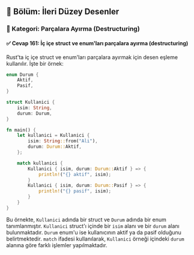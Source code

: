 ## 📘 Bölüm: İleri Düzey Desenler  
### 🔹 Kategori: Parçalara Ayırma (Destructuring)  
#### ✅ Cevap 161: İç içe struct ve enum'ları parçalara ayırma (destructuring)

Rust'ta iç içe struct ve enum'ları parçalara ayırmak için desen eşleme kullanılır. İşte bir örnek:

```rust
enum Durum {
    Aktif,
    Pasif,
}

struct Kullanici {
    isim: String,
    durum: Durum,
}

fn main() {
    let kullanici = Kullanici {
        isim: String::from("Ali"),
        durum: Durum::Aktif,
    };

    match kullanici {
        Kullanici { isim, durum: Durum::Aktif } => {
            println!("{} aktif", isim);
        }
        Kullanici { isim, durum: Durum::Pasif } => {
            println!("{} pasif", isim);
        }
    }
}
```

Bu örnekte, `Kullanici` adında bir struct ve `Durum` adında bir enum tanımlanmıştır. `Kullanici` struct'ı içinde bir `isim` alanı ve bir `durum` alanı bulunmaktadır. `Durum` enum'u ise kullanıcının aktif ya da pasif olduğunu belirtmektedir. `match` ifadesi kullanılarak, `Kullanici` örneği içindeki `durum` alanına göre farklı işlemler yapılmaktadır.
